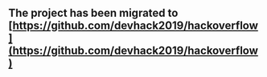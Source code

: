 <!--type your content here-->
## The project has been migrated to [https://github.com/devhack2019/hackoverflow](https://github.com/devhack2019/hackoverflow)
